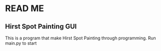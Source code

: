 # READ ME

## Hirst Spot Painting GUI

This is a program that make Hirst Spot Painting through programming. Run main.py to start
